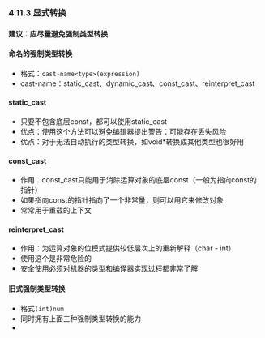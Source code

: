 ### 4.11.3 显式转换

#### 建议：应尽量避免强制类型转换

#### 命名的强制类型转换
* 格式：`cast-name<type>(expression)`
* cast-name：static\_cast、dynamic\_cast、const\_cast、reinterpret\_cast

#### static_cast
* 只要不包含底层const，都可以使用static_cast
* 优点：使用这个方法可以避免编辑器提出警告：可能存在丢失风险
* 优点：对于无法自动执行的类型转换，如void*转换成其他类型也很好用

#### const_cast
* 作用：const_cast只能用于消除运算对象的底层const（一般为指向const的指针）
* 如果指向const的指针指向了一个非常量，则可以用它来修改对象
* 常常用于重载的上下文

#### reinterpret_cast
* 作用：为运算对象的位模式提供较低层次上的重新解释（char - int）
* 使用这个是非常危险的
* 安全使用必须对机器的类型和编译器实现过程都非常了解

#### 旧式强制类型转换
* 格式`(int)num`
* 同时拥有上面三种强制类型转换的能力
* 